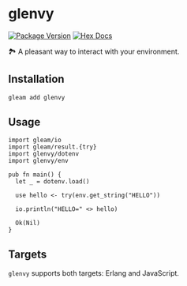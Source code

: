 # glenvy

[![Package Version](https://img.shields.io/hexpm/v/glenvy)](https://hex.pm/packages/glenvy)
[![Hex Docs](https://img.shields.io/badge/hex-docs-ffaff3)](https://hexdocs.pm/glenvy/)

🏞️ A pleasant way to interact with your environment.

## Installation

```sh
gleam add glenvy
```

## Usage

```gleam
import gleam/io
import gleam/result.{try}
import glenvy/dotenv
import glenvy/env

pub fn main() {
  let _ = dotenv.load()

  use hello <- try(env.get_string("HELLO"))

  io.println("HELLO=" <> hello)

  Ok(Nil)
}
```

## Targets

`glenvy` supports both targets: Erlang and JavaScript.
